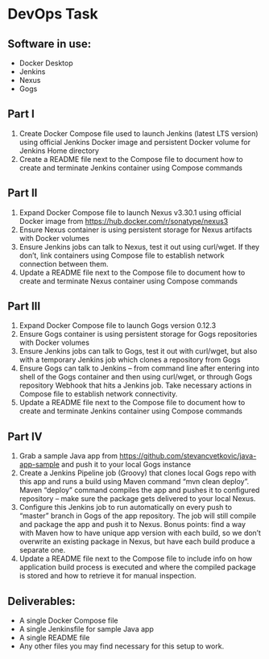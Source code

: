 # DevOps Task

## Software in use:
-	Docker Desktop
-	Jenkins
-	Nexus
-	Gogs

## Part I
1.	Create Docker Compose file used to launch Jenkins (latest LTS version) using official Jenkins Docker image and persistent Docker volume for Jenkins Home directory
2.	Create a README file next to the Compose file to document how to create and terminate Jenkins container using Compose commands

## Part II
1.	Expand Docker Compose file to launch Nexus v3.30.1 using official Docker image from https://hub.docker.com/r/sonatype/nexus3
2.	Ensure Nexus container is using persistent storage for Nexus artifacts with Docker volumes
3.	Ensure Jenkins jobs can talk to Nexus, test it out using curl/wget. If they don’t, link containers using Compose file to establish network connection between them.
4.	Update a README file next to the Compose file to document how to create and terminate Nexus container using Compose commands

## Part III
1.	Expand Docker Compose file to launch Gogs version 0.12.3
2.	Ensure Gogs container is using persistent storage for Gogs repositories with Docker volumes
3.	Ensure Jenkins jobs can talk to Gogs, test it out with curl/wget, but also with a temporary Jenkins job which clones a repository from Gogs
4.	Ensure Gogs can talk to Jenkins – from command line after entering into shell of the Gogs container and then using curl/wget, or through Gogs repository Webhook that hits a Jenkins job. Take necessary actions in Compose file to establish network connectivity.
5.	Update a README file next to the Compose file to document how to create and terminate Jenkins container using Compose commands

## Part IV
1.	Grab a sample Java app from https://github.com/stevancvetkovic/java-app-sample and push it to your local Gogs instance
2.	Create a Jenkins Pipeline job (Groovy) that clones local Gogs repo with this app and runs a build using Maven command “mvn clean deploy”. Maven “deploy” command compiles the app and pushes it to configured repository – make sure the package gets delivered to your local Nexus.
3.	Configure this Jenkins job to run automatically on every push to “master” branch in Gogs of the app repository. The job will still compile and package the app and push it to Nexus. Bonus points: find a way with Maven how to have unique app version with each build, so we don’t overwrite an existing package in Nexus, but have each build produce a separate one.
4.	Update a README file next to the Compose file to include info on how application build process is executed and where the compiled package is stored and how to retrieve it for manual inspection.


## Deliverables:
-	A single Docker Compose file
-	A single Jenkinsfile for sample Java app
-	A single README file
-	Any other files you may find necessary for this setup to work.
